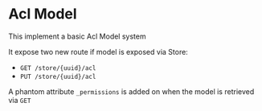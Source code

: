 # Acl Model

This implement a basic Acl Model system

It expose two new route if model is exposed via Store:

- `GET /store/{uuid}/acl`
- `PUT /store/{uuid}/acl`

A phantom attribute `_permissions` is added on when the model is retrieved via `GET`
